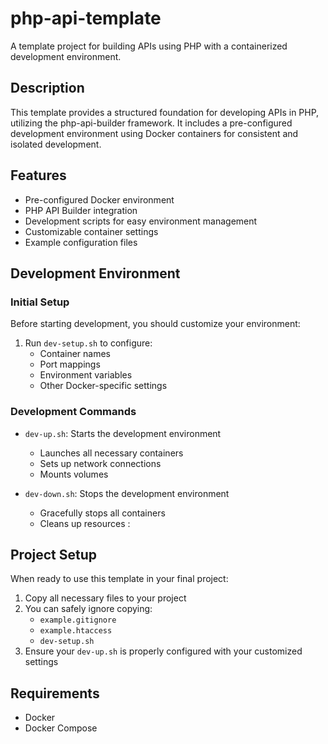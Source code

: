 # php-api-template

A template project for building APIs using PHP with a containerized development environment.

## Description

This template provides a structured foundation for developing APIs in PHP, utilizing the php-api-builder framework. It includes a pre-configured development environment using Docker containers for consistent and isolated development.

## Features

- Pre-configured Docker environment
- PHP API Builder integration
- Development scripts for easy environment management
- Customizable container settings
- Example configuration files

## Development Environment

### Initial Setup

Before starting development, you should customize your environment:

1. Run `dev-setup.sh` to configure:
   - Container names
   - Port mappings
   - Environment variables
   - Other Docker-specific settings

### Development Commands

- `dev-up.sh`: Starts the development environment
  - Launches all necessary containers
  - Sets up network connections
  - Mounts volumes
  
- `dev-down.sh`: Stops the development environment
  - Gracefully stops all containers
  - Cleans up resources :

## Project Setup

When ready to use this template in your final project:

1. Copy all necessary files to your project
2. You can safely ignore copying:
   - `example.gitignore`
   - `example.htaccess`
   - `dev-setup.sh`
3. Ensure your `dev-up.sh` is properly configured with your customized settings

## Requirements

- Docker
- Docker Compose

